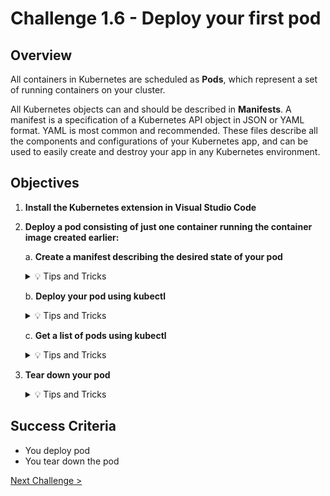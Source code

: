 # Challenge 1.6 - Deploy your first pod

## Overview

All containers in Kubernetes are scheduled as **Pods**, which represent a set of running containers on your cluster.

All Kubernetes objects can and should be described in **Manifests**. A manifest is a specification of a Kubernetes API object in JSON or YAML format. YAML is most common and recommended. These files describe all the components and configurations of your Kubernetes app, and can be used to easily create and destroy your app in any Kubernetes environment.

## Objectives

1. **Install the Kubernetes extension in Visual Studio Code**

1. **Deploy a pod consisting of just one container running the container image created earlier:**

   a. **Create a manifest describing the desired state of your pod**

      <details>
      <summary>💡 Tips and Tricks</summary>
      <ul>
      <li><a href="https://kubernetes.io/docs/concepts/cluster-administration/manage-deployment/">Managing Kubernetes Resources</a></li>
      <li>Refer to <a href="pod.yaml">pod.yaml</a> for a sample manifest</li>
      </ul>
      </details>

   b. **Deploy your pod using kubectl**

      <details>
         <summary>💡 Tips and Tricks</summary>
         <ul>
            <li>You can manage your Kubernetes application lifecycle with <a href="https://kubernetes.io/docs/reference/kubectl/cheatsheet/#kubectl-apply">kubectl apply</a></li>
            <li>For example: <code>kubectl apply -f pod.yaml</code></li>
         </ul>
      </details>

   c. **Get a list of pods using kubectl**

      <details>
         <summary>💡 Tips and Tricks</summary>
         <ul>
            <li><a href="https://kubernetes.io/docs/reference/kubectl/cheatsheet/#viewing-and-finding-resources">Viewing and finding resources with Kubectl</a></li>
            <li>For example: <code>kubectl get pods</code></li>
         </ul>
      </details>

1. **Tear down your pod**

   <details>
      <summary>💡 Tips and Tricks</summary>
      <ul>
         <li><a href="https://kubernetes.io/docs/reference/kubectl/cheatsheet/#deleting-resources">Deleting resources with Kubectl</a></li>
         <li>For example: <code>kubectl delete -f pod.yaml</code></li>
      </ul>
   </details>

## Success Criteria

- You deploy pod
- You tear down the pod

[Next Challenge >](../1.7/readme.md)
